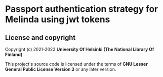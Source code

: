 # Passport authentication strategy for Melinda using jwt tokens
## License and copyright

Copyright (c) 2021-2022 **University Of Helsinki (The National Library Of Finland)**

This project's source code is licensed under the terms of **GNU Lesser General Public License Version 3** or any later version.